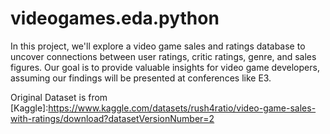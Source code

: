 # videogames.eda.python
In this project, we'll explore a video game sales and ratings database to uncover connections between user ratings, critic ratings, genre, and sales figures. Our goal is to provide valuable insights for video game developers, assuming our findings will be presented at conferences like E3.

Original Dataset is from [Kaggle]:https://www.kaggle.com/datasets/rush4ratio/video-game-sales-with-ratings/download?datasetVersionNumber=2


